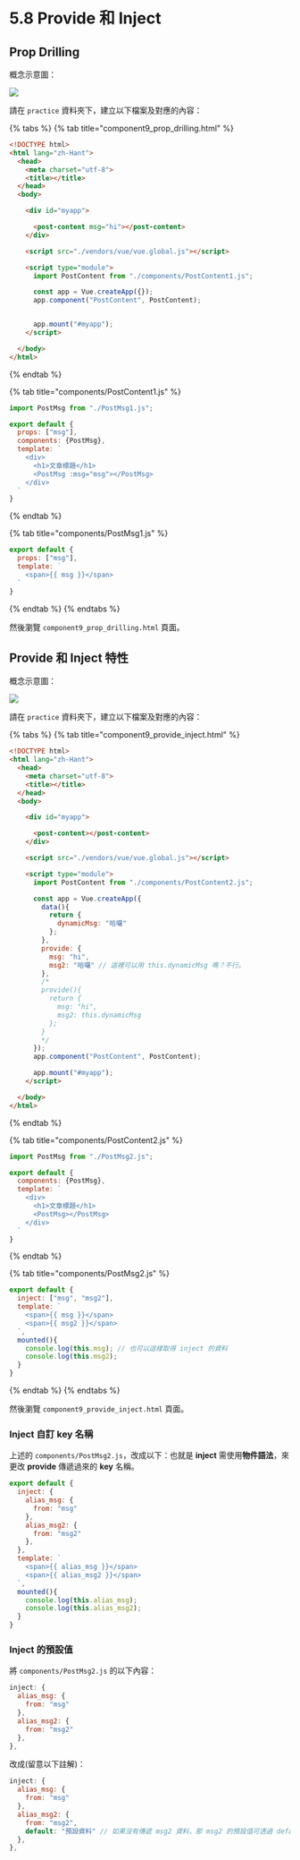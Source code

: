 # 5.8 Provide 和 Inject

## Prop Drilling

概念示意圖：

![](<../.gitbook/assets/prop\_drilling (1).png>)



請在 `practice` 資料夾下，建立以下檔案及對應的內容：

{% tabs %}
{% tab title="component9_prop_drilling.html" %}
```html
<!DOCTYPE html>
<html lang="zh-Hant">
  <head>
    <meta charset="utf-8">
    <title></title>
  </head>
  <body>

    <div id="myapp">

      <post-content msg="hi"></post-content>
    </div>

    <script src="./vendors/vue/vue.global.js"></script>

    <script type="module">
      import PostContent from "./components/PostContent1.js";

      const app = Vue.createApp({});
      app.component("PostContent", PostContent);


      app.mount("#myapp");
    </script>

  </body>
</html>
```
{% endtab %}

{% tab title="components/PostContent1.js" %}
```javascript
import PostMsg from "./PostMsg1.js";

export default {
  props: ["msg"],
  components: {PostMsg},
  template: `
    <div>
      <h1>文章標題</h1>
      <PostMsg :msg="msg"></PostMsg>
    </div>
  `
}
```
{% endtab %}

{% tab title="components/PostMsg1.js" %}
```javascript
export default {
  props: ["msg"],
  template: `
    <span>{{ msg }}</span>
  `
}
```
{% endtab %}
{% endtabs %}

然後瀏覽 `component9_prop_drilling.html` 頁面。



## Provide 和 Inject 特性

概念示意圖：

![](../.gitbook/assets/provide\_inject.png)



請在 `practice` 資料夾下，建立以下檔案及對應的內容：

{% tabs %}
{% tab title="component9_provide_inject.html" %}
```html
<!DOCTYPE html>
<html lang="zh-Hant">
  <head>
    <meta charset="utf-8">
    <title></title>
  </head>
  <body>

    <div id="myapp">

      <post-content></post-content>
    </div>

    <script src="./vendors/vue/vue.global.js"></script>

    <script type="module">
      import PostContent from "./components/PostContent2.js";

      const app = Vue.createApp({
        data(){
          return {
            dynamicMsg: "哈囉"
          };
        },
        provide: {
          msg: "hi",
          msg2: "哈囉" // 這裡可以用 this.dynamicMsg 嗎？不行。
        },
        /*
        provide(){
          return {
            msg: "hi",
            msg2: this.dynamicMsg
          };
        }
        */
      });
      app.component("PostContent", PostContent);

      app.mount("#myapp");
    </script>

  </body>
</html>
```
{% endtab %}

{% tab title="components/PostContent2.js" %}
```javascript
import PostMsg from "./PostMsg2.js";

export default {
  components: {PostMsg},
  template: `
    <div>
      <h1>文章標題</h1>
      <PostMsg></PostMsg>
    </div>
  `
}
```
{% endtab %}

{% tab title="components/PostMsg2.js" %}
```javascript
export default {
  inject: ["msg", "msg2"],
  template: `
    <span>{{ msg }}</span>
    <span>{{ msg2 }}</span>
  `,
  mounted(){
    console.log(this.msg); // 也可以這樣取得 inject 的資料
    console.log(this.msg2);
  }
}
```
{% endtab %}
{% endtabs %}

然後瀏覽 `component9_provide_inject.html` 頁面。



### Inject 自訂 key 名稱

上述的 `components/PostMsg2.js`，改成以下：也就是 **inject** 需使用**物件語法**，來更改 **provide** 傳遞過來的 **key** 名稱。

```javascript
export default {
  inject: {
    alias_msg: {
      from: "msg"
    },
    alias_msg2: {
      from: "msg2"
    },
  },
  template: `
    <span>{{ alias_msg }}</span>
    <span>{{ alias_msg2 }}</span>
  `,
  mounted(){
    console.log(this.alias_msg);
    console.log(this.alias_msg2);
  }
}
```



### Inject 的預設值

將 `components/PostMsg2.js` 的以下內容：

```javascript
inject: {
  alias_msg: {
    from: "msg"
  },
  alias_msg2: {
    from: "msg2"
  },
},
```

改成(留意以下註解)：

```javascript
inject: {
  alias_msg: {
    from: "msg"
  },
  alias_msg2: {
    from: "msg2",
    default: "預設資料" // 如果沒有傳遞 msg2 資料，那 msg2 的預設值可透過 default 來指定
  },
},
```




